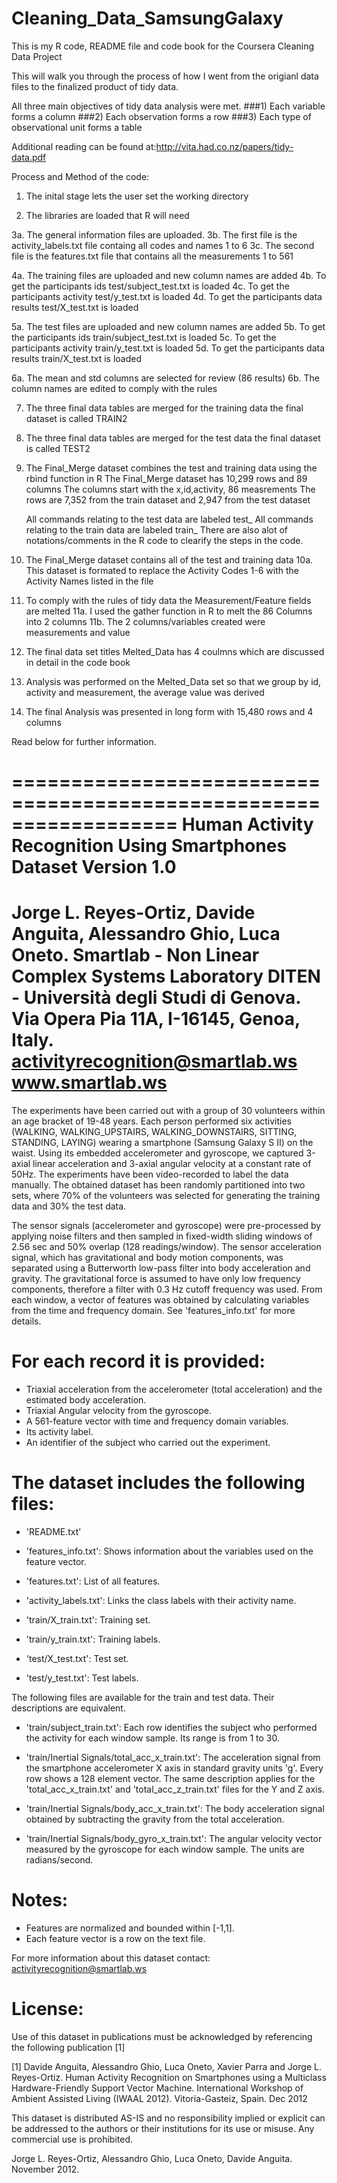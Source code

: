 # Cleaning_Data_SamsungGalaxy
This is my R code, README file and code book for the Coursera Cleaning Data Project

This will walk you through the process of how I went from the origianl data files to the finalized product of tidy data.

All three main objectives of tidy data analysis were met.
###1) Each variable forms a column
###2) Each observation forms a row
###3) Each type of observational unit forms a table

Additional reading can be found at:http://vita.had.co.nz/papers/tidy-data.pdf


Process and Method of the code:
1. The inital stage lets the user set the working directory

2. The libraries are loaded that R will need

3a. The general information files are uploaded.
3b. The first file is the activity_labels.txt file containg all codes and names 1 to 6 
3c. The second file is the features.txt file that contains all the measurements 1 to 561

4a. The training files are uploaded and new column names are added 
4b. To get the participants ids test/subject_test.txt is loaded
4c. To get the participants activity test/y_test.txt is loaded
4d. To get the participants data results test/X_test.txt is loaded

5a. The test files are uploaded and new column names are added 
5b. To get the participants ids train/subject_test.txt is loaded
5c. To get the participants activity train/y_test.txt is loaded
5d. To get the participants data results train/X_test.txt is loaded

6a. The mean and std columns are selected for review (86 results)
6b. The column names are edited to comply with the rules

7. The three final data tables are merged for the training data the final dataset is called TRAIN2
8. The three final data tables are merged for the test data the final dataset is called TEST2

9. The Final_Merge dataset combines the test and training data using the rbind function in R
    The Final_Merge dataset has 10,299 rows and 89 columns
    The columns start with the x,id,activity, 86 measrements
    The rows are 7,352 from the train dataset and 2,947 from the test dataset
    
    All commands relating to the test data are labeled test_
    All commands relating to the train data are labeled train_
    There are also alot of notations/comments in the R code to clearify the steps in the code.
    
10. The Final_Merge dataset contains all of the test and training data
10a. This dataset is formated to replace the Activity Codes 1-6 with the Activity Names listed in the file

11. To comply with the rules of tidy data the Measurement/Feature fields are melted
11a. I used the gather function in R to melt the 86 Columns into 2 columns
11b. The 2 columns/variables created were measurements and value

12. The final data set titles Melted_Data has 4 coulmns which are discussed in detail in the code book

13. Analysis was performed on the Melted_Data set so that we group by id, activity and measurement, the average value was derived

14. The final Analysis was presented in long form with 15,480 rows and 4 columns

Read below for further information.






==================================================================
Human Activity Recognition Using Smartphones Dataset
Version 1.0
==================================================================
Jorge L. Reyes-Ortiz, Davide Anguita, Alessandro Ghio, Luca Oneto.
Smartlab - Non Linear Complex Systems Laboratory
DITEN - Università degli Studi di Genova.
Via Opera Pia 11A, I-16145, Genoa, Italy.
activityrecognition@smartlab.ws
www.smartlab.ws
==================================================================

The experiments have been carried out with a group of 30 volunteers within an age bracket of 19-48 years.
Each person performed six activities (WALKING, WALKING_UPSTAIRS, WALKING_DOWNSTAIRS, SITTING, STANDING, LAYING)
wearing a smartphone (Samsung Galaxy S II) on the waist. 
Using its embedded accelerometer and gyroscope, we captured 3-axial linear acceleration and 3-axial angular velocity at a constant rate of 50Hz. 
The experiments have been video-recorded to label the data manually. The obtained dataset has been randomly partitioned into two sets, 
where 70% of the volunteers was selected for generating the training data and 30% the test data. 


The sensor signals (accelerometer and gyroscope) were pre-processed by applying noise filters and then sampled in fixed-width sliding windows
of 2.56 sec and 50% overlap (128 readings/window). The sensor acceleration signal, which has gravitational and body motion components,
was separated using a Butterworth low-pass filter into body acceleration and gravity. The gravitational force is assumed to have only low frequency components, therefore a filter with 0.3 Hz cutoff frequency was used. From each window, a vector of features was obtained by calculating variables from the time and frequency domain. See 'features_info.txt' for more details. 

For each record it is provided:
======================================

- Triaxial acceleration from the accelerometer (total acceleration) and the estimated body acceleration.
- Triaxial Angular velocity from the gyroscope. 
- A 561-feature vector with time and frequency domain variables. 
- Its activity label. 
- An identifier of the subject who carried out the experiment.

The dataset includes the following files:
=========================================

- 'README.txt'

- 'features_info.txt': Shows information about the variables used on the feature vector.

- 'features.txt': List of all features.

- 'activity_labels.txt': Links the class labels with their activity name.

- 'train/X_train.txt': Training set.

- 'train/y_train.txt': Training labels.

- 'test/X_test.txt': Test set.

- 'test/y_test.txt': Test labels.

The following files are available for the train and test data. Their descriptions are equivalent. 

- 'train/subject_train.txt': Each row identifies the subject who performed the activity for each window sample. Its range is from 1 to 30. 

- 'train/Inertial Signals/total_acc_x_train.txt': The acceleration signal from the smartphone accelerometer X axis in standard gravity units 'g'.
 Every row shows a 128 element vector. The same description applies for the 'total_acc_x_train.txt' and 'total_acc_z_train.txt' files for the Y and Z axis. 

- 'train/Inertial Signals/body_acc_x_train.txt': The body acceleration signal obtained by subtracting the gravity from the total acceleration. 

- 'train/Inertial Signals/body_gyro_x_train.txt': The angular velocity vector measured by the gyroscope for each window sample. The units are radians/second. 

Notes: 
======
- Features are normalized and bounded within [-1,1].
- Each feature vector is a row on the text file.

For more information about this dataset contact: activityrecognition@smartlab.ws

License:
========
Use of this dataset in publications must be acknowledged by referencing the following publication [1] 

[1] Davide Anguita, Alessandro Ghio, Luca Oneto, Xavier Parra and Jorge L. Reyes-Ortiz. Human Activity Recognition on Smartphones using a Multiclass Hardware-Friendly Support Vector Machine. International Workshop of Ambient Assisted Living (IWAAL 2012). Vitoria-Gasteiz, Spain. Dec 2012


This dataset is distributed AS-IS and no responsibility implied or explicit can be addressed to the authors or their institutions for its use or misuse. Any commercial use is prohibited.

Jorge L. Reyes-Ortiz, Alessandro Ghio, Luca Oneto, Davide Anguita. November 2012.
